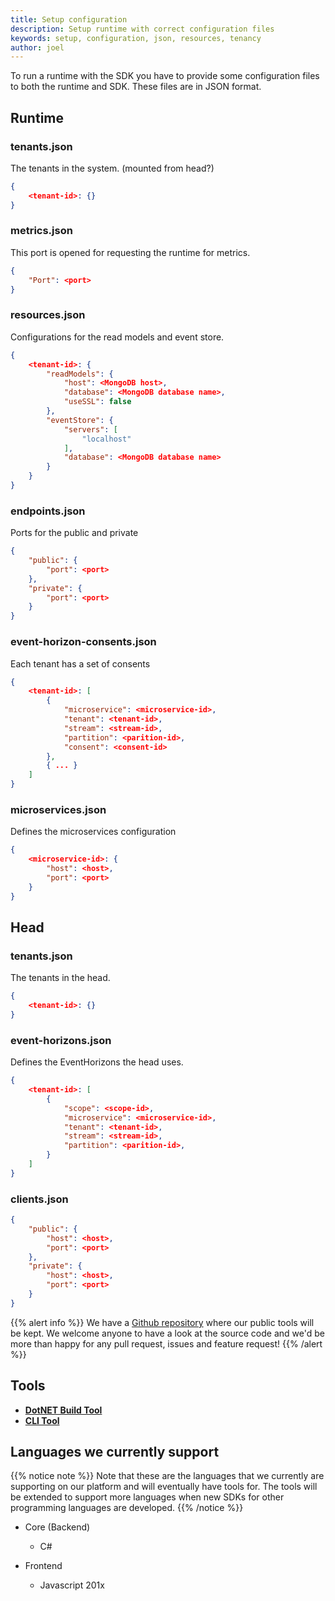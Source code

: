 ```yaml
---
title: Setup configuration
description: Setup runtime with correct configuration files
keywords: setup, configuration, json, resources, tenancy
author: joel
---
```


To run a runtime with the SDK you have to provide some configuration files to both the runtime and SDK. These files are in JSON format.

## Runtime

### tenants.json
The tenants in the system. (mounted from head?)
```json
{
    <tenant-id>: {}
}
```

### metrics.json
This port is opened for requesting the runtime for metrics.
```json
{
    "Port": <port>
}
```

### resources.json
Configurations for the read models and event store.
```json
{
    <tenant-id>: {
        "readModels": {
            "host": <MongoDB host>,
            "database": <MongoDB database name>,
            "useSSL": false
        },
        "eventStore": {
            "servers": [
                "localhost"
            ],
            "database": <MongoDB database name>
        }
    }
}

```

### endpoints.json
Ports for the public and private 
```json
{
    "public": {
        "port": <port>
    },
    "private": {
        "port": <port>
    }
}
```

### event-horizon-consents.json
Each tenant has a set of consents 
```json
{
    <tenant-id>: [
        {
            "microservice": <microservice-id>,
            "tenant": <tenant-id>,
            "stream": <stream-id>,
            "partition": <parition-id>,
            "consent": <consent-id>
        },
        { ... }
    ]
}
```

### microservices.json
Defines the microservices configuration
```json
{
    <microservice-id>: {
        "host": <host>,
        "port": <port>
    }
}
```


## Head

### tenants.json
The tenants in the head.
```json
{
    <tenant-id>: {}
}
```

### event-horizons.json
Defines the EventHorizons the head uses.
```json
{
    <tenant-id>: [
        {
            "scope": <scope-id>,
            "microservice": <microservice-id>,
            "tenant": <tenant-id>,
            "stream": <stream-id>,
            "partition": <parition-id>,
        }
    ]
}
```

### clients.json
```json
{
    "public": {
        "host": <host>,
        "port": <port>
    },
    "private": {
        "host": <host>,
        "port": <port>
    }
}
```

{{% alert info %}}
We have a [Github repository](https://github.com/dolittle-tools/) where our public tools will be kept. We welcome anyone to have a look at the source code and we'd be more than happy for any pull request, issues and feature request!
{{% /alert %}}

## Tools
* [**DotNET Build Tool**](https://dolittle.io/dotnet-sdk/tooling/)
* [**CLI Tool**](https://dolittle.io/cli/) 

## Languages we currently support
{{% notice note %}}
Note that these are the languages that we currently are supporting on our platform and will eventually have tools for. The tools will be extended to support more languages when new SDKs for other programming languages are developed.
{{% /notice %}}

* Core (Backend)
    * C#

* Frontend
    * Javascript 201x